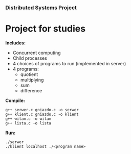 ### Distributed Systems Project

# Project for studies

**Includes:**
- Concurrent computing
- Child processes
- 4 choices of programs to run (implemented in server)
- 4 programs: 
  * quotient
  * multiplying
  * sum
  * difference

**Compile:**
```
g++ serwer.c gniazdo.c -o serwer
g++ klient.c gniazdo.c -o klient
g++ witam.c -o witam
g++ lista.c -o lista

```

**Run:**
```
./serwer
./klient localhost ./<program name>
```
